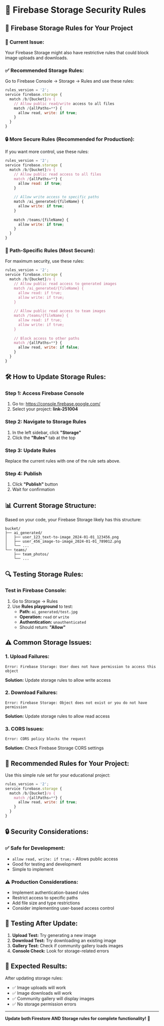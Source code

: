 # 🔧 Firebase Storage Security Rules

## 📁 **Firebase Storage Rules for Your Project**

### 🎯 **Current Issue:**
Your Firebase Storage might also have restrictive rules that could block image uploads and downloads.

### ✅ **Recommended Storage Rules:**

Go to Firebase Console → Storage → Rules and use these rules:

```javascript
rules_version = '2';
service firebase.storage {
  match /b/{bucket}/o {
    // Allow public read/write access to all files
    match /{allPaths=**} {
      allow read, write: if true;
    }
  }
}
```

### 🔒 **More Secure Rules (Recommended for Production):**

If you want more control, use these rules:

```javascript
rules_version = '2';
service firebase.storage {
  match /b/{bucket}/o {
    // Allow public read access to all files
    match /{allPaths=**} {
      allow read: if true;
    }
    
    // Allow write access to specific paths
    match /ai_generated/{fileName} {
      allow write: if true;
    }
    
    match /teams/{fileName} {
      allow write: if true;
    }
  }
}
```

### 🎯 **Path-Specific Rules (Most Secure):**

For maximum security, use these rules:

```javascript
rules_version = '2';
service firebase.storage {
  match /b/{bucket}/o {
    // Allow public read access to generated images
    match /ai_generated/{fileName} {
      allow read: if true;
      allow write: if true;
    }
    
    // Allow public read access to team images
    match /teams/{fileName} {
      allow read: if true;
      allow write: if true;
    }
    
    // Block access to other paths
    match /{allPaths=**} {
      allow read, write: if false;
    }
  }
}
```

## 🛠️ **How to Update Storage Rules:**

### Step 1: Access Firebase Console
1. Go to: https://console.firebase.google.com/
2. Select your project: **link-251004**

### Step 2: Navigate to Storage Rules
1. In the left sidebar, click **"Storage"**
2. Click the **"Rules"** tab at the top

### Step 3: Update Rules
Replace the current rules with one of the rule sets above.

### Step 4: Publish
1. Click **"Publish"** button
2. Wait for confirmation

## 📊 **Current Storage Structure:**

Based on your code, your Firebase Storage likely has this structure:

```
bucket/
├── ai_generated/
│   ├── user_123_text-to-image_2024-01-01_123456.png
│   ├── user_456_image-to-image_2024-01-01_789012.png
│   └── ...
└── teams/
    ├── team_photos/
    └── ...
```

## 🔍 **Testing Storage Rules:**

### Test in Firebase Console:
1. Go to Storage → Rules
2. Use **Rules playground** to test:
   - **Path:** `ai_generated/test.jpg`
   - **Operation:** `read` or `write`
   - **Authentication:** `unauthenticated`
   - Should return: **"Allow"**

## ⚠️ **Common Storage Issues:**

### 1. **Upload Failures:**
```
Error: Firebase Storage: User does not have permission to access this object
```
**Solution:** Update storage rules to allow write access

### 2. **Download Failures:**
```
Error: Firebase Storage: Object does not exist or you do not have permission
```
**Solution:** Update storage rules to allow read access

### 3. **CORS Issues:**
```
Error: CORS policy blocks the request
```
**Solution:** Check Firebase Storage CORS settings

## 🎯 **Recommended Rules for Your Project:**

Use this simple rule set for your educational project:

```javascript
rules_version = '2';
service firebase.storage {
  match /b/{bucket}/o {
    match /{allPaths=**} {
      allow read, write: if true;
    }
  }
}
```

## 🔒 **Security Considerations:**

### ✅ **Safe for Development:**
- `allow read, write: if true;` - Allows public access
- Good for testing and development
- Simple to implement

### ⚠️ **Production Considerations:**
- Implement authentication-based rules
- Restrict access to specific paths
- Add file size and type restrictions
- Consider implementing user-based access control

## 🧪 **Testing After Update:**

1. **Upload Test:** Try generating a new image
2. **Download Test:** Try downloading an existing image
3. **Gallery Test:** Check if community gallery loads images
4. **Console Check:** Look for storage-related errors

## 📱 **Expected Results:**

After updating storage rules:
- ✅ Image uploads will work
- ✅ Image downloads will work
- ✅ Community gallery will display images
- ✅ No storage permission errors

---

**Update both Firestore AND Storage rules for complete functionality!** 🎉
